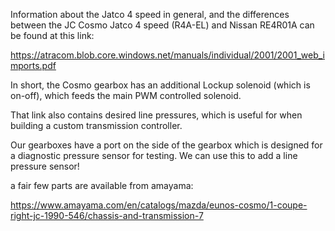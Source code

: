 Information about the Jatco 4 speed in general, and the differences between the JC Cosmo Jatco 4 speed (R4A-EL) and Nissan RE4R01A can be found at this link:

https://atracom.blob.core.windows.net/manuals/individual/2001/2001_web_imports.pdf

In short, the Cosmo gearbox has an additional Lockup solenoid (which is on-off), which feeds the main PWM controlled solenoid.

That link also contains desired line pressures, which is useful for when building a custom transmission controller.

Our gearboxes have a port on the side of the gearbox which is designed for a diagnostic pressure sensor for testing. We can use this to add a line pressure sensor!

a fair few parts are available from amayama:

https://www.amayama.com/en/catalogs/mazda/eunos-cosmo/1-coupe-right-jc-1990-546/chassis-and-transmission-7
